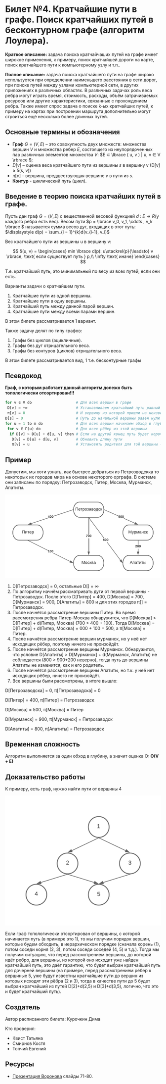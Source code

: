 # Билет №4. Кратчайшие пути в графе. Поиск кратчайших путей в бесконтурном графе (алгоритм Лоулера). 

**Краткое описание:** задача поиска кратчайчаших путей на графе имеет широкое применения, к примеру, поиск кратчайшей дороги на карте, поиск кратчайшего пути к компьютерному узлу и т.п..

**Полное описание:** задача поиска кратчайшего пути на графе широко используется при определении наименьшего расстояния в сети дорог, при поиске путей между узлами компьютерной сети, в других приложениях в различных областях. В различных задачах роль веса ребра могут играть время, стоимость, расходы, объём затрачиваемых ресурсов или другие характеристики, связанные с прохождением ребра. Также имеет спрос задача о поиске k-ых кратчайших путей, к примеру на картах при построении маршрута дополнительно могут строиться ещё несколько более длинных путей.

## Основные термины и обозначения

- **Граф** $G = (V, E)$ – это совокупность двух множеств: множества вершин $V$ и множества ребер 
$E$, состоящего из неупорядоченных пар различных элементов множества $V$: 
$E ⊂ \lbrace ( u, v ) | u, v ∈ V \rbrace $;
- $D[v]$ – оценка веса кратчайшего пути из вершины $s$ в вершину v (D[v] ≥ δ(s, v))
- $\pi[v]$ – вершина, предшествующая вершине $v$ в пути из $s$.
- **Контур** - циклический путь (цикл).

## Введение в теорию поиска кратчайших путей в графе.

Пусть дан граф $G = (V, E)$ с вещественной весовой функцией $d$ : $E \rightarrow R$(у каждого ребра есть вес).
Весом пути $p = \lbrace v_0, v_1, \cdots , v_k \rbrace $ называется сумма весов дуг, входящих в этот путь: $\displaystyle d(p) = \sum_{i = 1}^{k}d(v_{i-1}, v_i)$
 
Вес кратчайшего пути из вершины u в вершину v:

$$ δ(u, v) = 
\begin{cases}
  min  \lbrace d(p): u\stackrel{p}{\leadsto} v \rbrace, \text{ если существует путь } p,\\      
  \infty \text{ иначе}
\end{cases}
$$

Т.е. кратчайший путь, это минимальный по весу из всех путей, если они есть.

Варианты задачи о кратчайшем пути.
 1. Кратчайшие пути из одной вершины.
 2. Кратчайшие пути в одну вершины.
 3. Кратчайший путь между данной парой
вершин.
 4. Кратчайшие пути между всеми парами
вершин.

В этом билете рассматривается 1 вариант.

Также задачу делят по типу графов:
 1. Графы без циклов (ацикличные).
 2. Графы без дуг отрицательного веса.
 3. Графы без контуров (циклов) отрицательного
веса.

В этом билете рассматривается  вид, 1 т.е. бесконтурные графы

## Псевдокод

**Граф, с которым работает данный алгоритм долежн быть топологически отсортирован!!!**
 
```python
for v ∈ V do                    # Для всех вершин в графе
 D[v] = +∞                      # Устанавливаем кратчайший путь равный бесконечности
 π[v] = 0                       # И вершину из которой пришли на неизвестную (нет родителя) 
D[s] = 0                        # Путь до начальной вершины равен нулю
for u = 1 to m do               # Для всех вершин начинаем обход в глубину
 for v ∈ Γ(u) do                # Для всех рёбер из этой вершины
  if D[v] > D[u] + d[u, v] then # Если на другой конец путь будет короче, чем тот, который там сейчас
   D[v] = D[u] + d[u, v]        # Обновить длину пути
   π[v] = u                     # Установить родителя для той вершины - текущую вершину
```

## Пример
 
 Допустим, мы хоти узнать, как быстрее добраться из Петрозводскка то некоторых их городов мира на основе некоторого орграфа. В системе они записаны по порядку: Петрозаводск, Питер, Москва, Мурманск, Апатиты.
 
 ![](./images/ways1.png)
 
 1. D[Петрозаводск] = 0, остальные D[] = $\infty$
 2. По алгоритму начнём рассматривать дуги от первой вершины - Петрозаводск. После этого D[Питер] = 400, D[Москва] = 700, D[Мурманск] = 900, D[Апатиты] = 800 и для этих городов π[] = Петрозаводск.
 3. После начнётся рассмотрение вершины Питер. Во время рассмотрения ребра Питер-Москва обнаружится, что D[Москва] > D[Питер] + d(Питер, Москва) (700 > 400 + 100). Тогда D[Москва] = D[Питер] + d(Питер, Москва) = 000 + 100 = 500, а π[Москва] = Питер.
 4. После начнётся рассмотрение вершин мурманск, но у неё нет исходящих рёбер, поэтому ничего не произойдёт.
 5. После начнётся рассмотрение верщины Мурманск. Обнаружится, что условие D[Апатиты] > D[Мурманск] + d(Мурманск, Апатиты) не соблюдается (800 > 900+200 неверно), тогда путь до вершины Апатиты не изменится, как и его родитель.
 6. После начнётся рассмотрение верщины Апатиты, но т.к. у неё нет исходящих рёбер, ничего не произойдёт.
 7. Все вершины были рассмотрены, в итоге вышло:
   
   D[Петрозаводска] = 0, π[Петрозаводска] = 0
   
   D[Питер] = 400, π[Питер] = Петрозаводск
   
   D[Москва] = 500, π[Москва] = Питер
   
   D[Мурманск] = 900, π[Мурманск] =  Петрозаводск
   
   D[Апатиты] = 800, π[Апатиты] =  Петрозаводск
 
## Временная сложность
Алгоритм выполняется за один обход в глубину, а значит оценка O: **O(V + E)**
 
## Доказательство работы

К примеру, есть граф, нужно найти пути от вершины 4

![](./images/docvo.png)

Если граф топологически отсортирован от вершины, с которой начинается путь (в примере это 1), то мы получим порядок вершин, которые будем обходить, в иерархическом порядке (сначала корень (1), потом соседи корня (2, 3), потом соседи соседей (4, 5) и т.д.). Тогда мы получим ситуацию, что перед рассмотрением вершины, до которой идёт ребро, для вершины, из которой оно исходит уже найден кратчайший путь, это даёт гарантию, что будет выбран кратчайший путь для дочерней вершины (на примере, перед рассмотрением рёбер к вершиные 5, уже будут известны кратчайшие пути до вершин из которых исходят эти рёбра (2 и 3), тогда в качестве пути до 5 будет выбран кратчайший из путей D[2]+d(2,5) и D[3]+d(3,5), логично, что это и будет кратчайший путь).
 

## Создатель

Автор расписанного билета: Курочкин Дима

Кто проверил:
- Квист Татьяна
- Смирнов Костя
- Топчий Евгений

## Ресурсы

 - [Презентация Воронова](https://moodle2.petrsu.ru/mod/resource/view.php?id=47301) слайды 71-80.
